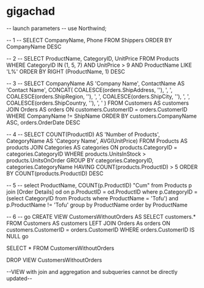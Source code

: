 # gigachad

-- launch parameters --
use Northwind;


-- 1 -- 
SELECT
 CompanyName,
 Phone
FROM
 Shippers
ORDER BY
 CompanyName DESC


-- 2 --
SELECT
 ProductName,
 CategoryID,
 UnitPrice
FROM
 Products
WHERE
 CategoryID IN (1, 5, 7) 
 AND UnitPrice > 9
 AND ProductName LIKE 'L%'
ORDER BY RIGHT
 (ProductName, 1) DESC


-- 3 --
SELECT
 CompanyName AS 'Company Name',
 ContactName AS 'Contact Name',
 CONCAT(
  COALESCE(orders.ShipAddress, ''), ', ',
  COALESCE(orders.ShipRegion, ''), ', ',
  COALESCE(orders.ShipCity, ''), ', ',
  COALESCE(orders.ShipCountry, ''), ', '
 )
FROM
 Customers AS customers
JOIN
 Orders AS orders
 ON customers.CustomerID = orders.CustomerID
WHERE 
 CompanyName != ShipName
ORDER BY
 customers.CompanyName ASC,
 orders.OrderDate DESC


-- 4 --
SELECT
 COUNT(ProductID) AS 'Number of Products',
 CategoryName AS 'Category Name',
 AVG(UnitPrice)
FROM
 Products AS products
JOIN
 Categories AS categories
 ON products.CategoryID = categories.CategoryID
WHERE
 products.UnitsInStock > products.UnitsOnOrder
GROUP BY 
 categories.CategoryID, categories.CategoryName
HAVING
 COUNT(products.ProductID) > 5
ORDER BY
 COUNT(products.ProductID) DESC


-- 5 --
select ProductName, COUNT(p.ProductID) "Cum" from Products p
join [Order Details] od  on p.ProductID = od.ProductID
where p.CategoryID = (select CategoryID from Products where ProductName = 'Tofu') and p.ProductName != 'Tofu'
group by ProductName
order by ProductName

-- 6 -- 
go
CREATE VIEW
 CustomersWithoutOrders 
AS SELECT
 customers.*
FROM
 Customers AS customers
LEFT JOIN
 Orders As orders
 ON customers.CustomerID = orders.CustomerID
WHERE
 orders.CustomerID IS NULL
go

SELECT * FROM CustomersWithoutOrders

DROP VIEW CustomersWithoutOrders

--VIEW with join and aggregation and subqueries cannot be directly updated--
